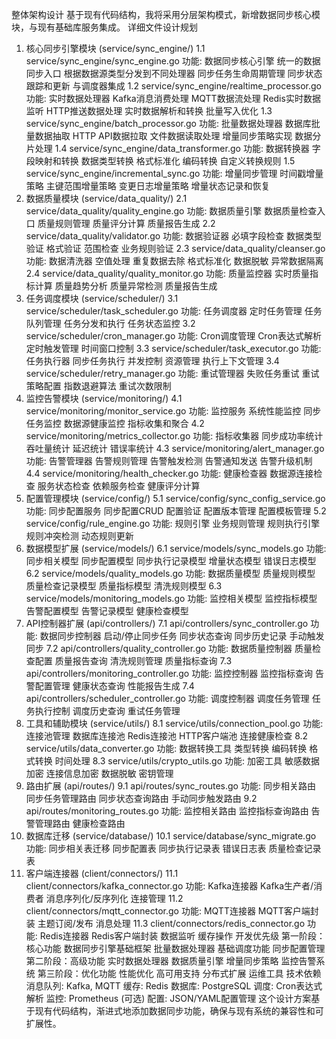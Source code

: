 整体架构设计
基于现有代码结构，我将采用分层架构模式，新增数据同步核心模块，与现有基础库服务集成。
详细文件设计规划
1. 核心同步引擎模块 (service/sync_engine/)
1.1 service/sync_engine/sync_engine.go
功能: 数据同步核心引擎
统一的数据同步入口
根据数据源类型分发到不同处理器
同步任务生命周期管理
同步状态跟踪和更新
与调度器集成
1.2 service/sync_engine/realtime_processor.go
功能: 实时数据处理器
Kafka消息消费处理
MQTT数据流处理
Redis实时数据监听
HTTP推送数据处理
实时数据解析和转换
批量写入优化
1.3 service/sync_engine/batch_processor.go
功能: 批量数据处理器
数据库批量数据抽取
HTTP API数据拉取
文件数据读取处理
增量同步策略实现
数据分片处理
1.4 service/sync_engine/data_transformer.go
功能: 数据转换器
字段映射和转换
数据类型转换
格式标准化
编码转换
自定义转换规则
1.5 service/sync_engine/incremental_sync.go
功能: 增量同步管理
时间戳增量策略
主键范围增量策略
变更日志增量策略
增量状态记录和恢复
2. 数据质量模块 (service/data_quality/)
2.1 service/data_quality/quality_engine.go
功能: 数据质量引擎
数据质量检查入口
质量规则管理
质量评分计算
质量报告生成
2.2 service/data_quality/validator.go
功能: 数据验证器
必填字段检查
数据类型验证
格式验证
范围检查
业务规则验证
2.3 service/data_quality/cleanser.go
功能: 数据清洗器
空值处理
重复数据去除
格式标准化
数据脱敏
异常数据隔离
2.4 service/data_quality/quality_monitor.go
功能: 质量监控器
实时质量指标计算
质量趋势分析
质量异常检测
质量报告生成
3. 任务调度模块 (service/scheduler/)
3.1 service/scheduler/task_scheduler.go
功能: 任务调度器
定时任务管理
任务队列管理
任务分发和执行
任务状态监控
3.2 service/scheduler/cron_manager.go
功能: Cron调度管理
Cron表达式解析
定时触发管理
时间窗口控制
3.3 service/scheduler/task_executor.go
功能: 任务执行器
同步任务执行
并发控制
资源管理
执行上下文管理
3.4 service/scheduler/retry_manager.go
功能: 重试管理器
失败任务重试
重试策略配置
指数退避算法
重试次数限制
4. 监控告警模块 (service/monitoring/)
4.1 service/monitoring/monitor_service.go
功能: 监控服务
系统性能监控
同步任务监控
数据源健康监控
指标收集和聚合
4.2 service/monitoring/metrics_collector.go
功能: 指标收集器
同步成功率统计
吞吐量统计
延迟统计
错误率统计
4.3 service/monitoring/alert_manager.go
功能: 告警管理器
告警规则管理
告警触发检测
告警通知发送
告警升级机制
4.4 service/monitoring/health_checker.go
功能: 健康检查器
数据源连接检查
服务状态检查
依赖服务检查
健康评分计算
5. 配置管理模块 (service/config/)
5.1 service/config/sync_config_service.go
功能: 同步配置服务
同步配置CRUD
配置验证
配置版本管理
配置模板管理
5.2 service/config/rule_engine.go
功能: 规则引擎
业务规则管理
规则执行引擎
规则冲突检测
动态规则更新
6. 数据模型扩展 (service/models/)
6.1 service/models/sync_models.go
功能: 同步相关模型
同步配置模型
同步执行记录模型
增量状态模型
错误日志模型
6.2 service/models/quality_models.go
功能: 数据质量模型
质量规则模型
质量检查记录模型
质量指标模型
清洗规则模型
6.3 service/models/monitoring_models.go
功能: 监控相关模型
监控指标模型
告警配置模型
告警记录模型
健康检查模型
7. API控制器扩展 (api/controllers/)
7.1 api/controllers/sync_controller.go
功能: 数据同步控制器
启动/停止同步任务
同步状态查询
同步历史记录
手动触发同步
7.2 api/controllers/quality_controller.go
功能: 数据质量控制器
质量检查配置
质量报告查询
清洗规则管理
质量指标查询
7.3 api/controllers/monitoring_controller.go
功能: 监控控制器
监控指标查询
告警配置管理
健康状态查询
性能报告生成
7.4 api/controllers/scheduler_controller.go
功能: 调度控制器
调度任务管理
任务执行控制
调度历史查询
重试任务管理
8. 工具和辅助模块 (service/utils/)
8.1 service/utils/connection_pool.go
功能: 连接池管理
数据库连接池
Redis连接池
HTTP客户端池
连接健康检查
8.2 service/utils/data_converter.go
功能: 数据转换工具
类型转换
编码转换
格式转换
时间处理
8.3 service/utils/crypto_utils.go
功能: 加密工具
敏感数据加密
连接信息加密
数据脱敏
密钥管理
9. 路由扩展 (api/routes/)
9.1 api/routes/sync_routes.go
功能: 同步相关路由
同步任务管理路由
同步状态查询路由
手动同步触发路由
9.2 api/routes/monitoring_routes.go
功能: 监控相关路由
监控指标查询路由
告警管理路由
健康检查路由
10. 数据库迁移 (service/database/)
10.1 service/database/sync_migrate.go
功能: 同步相关表迁移
同步配置表
同步执行记录表
错误日志表
质量检查记录表
11. 客户端连接器 (client/connectors/)
11.1 client/connectors/kafka_connector.go
功能: Kafka连接器
Kafka生产者/消费者
消息序列化/反序列化
连接管理
11.2 client/connectors/mqtt_connector.go
功能: MQTT连接器
MQTT客户端封装
主题订阅/发布
消息处理
11.3 client/connectors/redis_connector.go
功能: Redis连接器
Redis客户端封装
数据监听
缓存操作
开发优先级
第一阶段：核心功能
数据同步引擎基础框架
批量数据处理器
基础调度功能
同步配置管理
第二阶段：高级功能
实时数据处理器
数据质量引擎
增量同步策略
监控告警系统
第三阶段：优化功能
性能优化
高可用支持
分布式扩展
运维工具
技术依赖
消息队列: Kafka, MQTT
缓存: Redis
数据库: PostgreSQL
调度: Cron表达式解析
监控: Prometheus (可选)
配置: JSON/YAML配置管理
这个设计方案基于现有代码结构，渐进式地添加数据同步功能，确保与现有系统的兼容性和可扩展性。